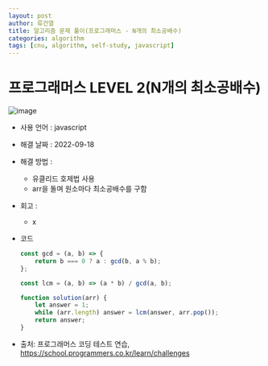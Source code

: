 ```yaml
---
layout: post
author: 류건열
title: 알고리즘 문제 풀이(프로그래머스 - N개의 최소공배수)
categories: algorithm
tags: [cnu, algorithm, self-study, javascript]
---
```


# 프로그래머스 LEVEL 2(N개의 최소공배수)

  ![image](https://user-images.githubusercontent.com/34560965/190911196-32caeb80-725d-4480-a9b2-fbcaa8312e11.png)

  - 사용 언어 : javascript

  - 해결 날짜 : 2022-09-18

  - 해결 방법 :
    - 유클리드 호제법 사용
    - arr을 돌며 원소마다 최소공배수를 구함

  - 회고 : 
    - x

  - 코드

    ```javascript
    const gcd = (a, b) => {
        return b === 0 ? a : gcd(b, a % b);
    };

    const lcm = (a, b) => (a * b) / gcd(a, b);

    function solution(arr) {
        let answer = 1;
        while (arr.length) answer = lcm(answer, arr.pop());
        return answer;
    }
    ```
    
  - 출처: 프로그래머스 코딩 테스트 연습, https://school.programmers.co.kr/learn/challenges
